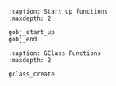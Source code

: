 ```{toctree}
:caption: Start up functions
:maxdepth: 2

gobj_start_up
gobj_end

```

```{toctree}
:caption: GClass Functions
:maxdepth: 2

gclass_create

```
